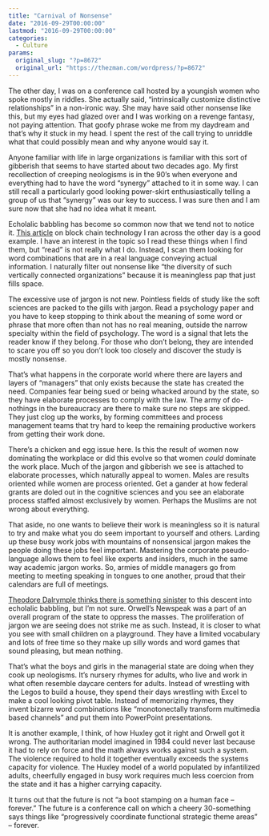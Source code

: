 ```yaml
---
title: "Carnival of Nonsense"
date: "2016-09-29T00:00:00"
lastmod: "2016-09-29T00:00:00"
categories:
  - Culture
params:
  original_slug: "?p=8672"
  original_url: "https://thezman.com/wordpress/?p=8672"
---
```


The other day, I was on a conference call hosted by a youngish women who
spoke mostly in riddles. She actually said, “intrinsically customize
distinctive relationships” in a non-ironic way. She may have said other
nonsense like this, but my eyes had glazed over and I was working on a
revenge fantasy, not paying attention. That goofy phrase woke me from my
daydream and that’s why it stuck in my head. I spent the rest of the
call trying to unriddle what that could possibly mean and why anyone
would say it.

Anyone familiar with life in large organizations is familiar with this
sort of gibberish that seems to have started about two decades ago. My
first recollection of creeping neologisms is in the 90’s when everyone
and everything had to have the word “synergy” attached to it in some
way. I can still recall a particularly good looking power-skirt
enthusiastically telling a group of us that “synergy” was our key to
success. I was sure then and I am sure now that she had no idea what it
meant.

Echolalic babbling has become so common now that we tend not to notice
it. <a
href="http://www.coindesk.com/microsoft-azure-cto-wants-to-connect-every-industry-with-a-blockchain/"
target="_blank">This article</a> on block chain technology I ran across
the other day is a good example. I have an interest in the topic so I
read these things when I find them, but “read” is not really what I do.
Instead, I scan them looking for word combinations that are in a real
language conveying actual information. I naturally filter out nonsense
like “the diversity of such vertically connected organizations” because
it is meaningless pap that just fills space.

The excessive use of jargon is not new. Pointless fields of study like
the soft sciences are packed to the gills with jargon. Read a psychology
paper and you have to keep stopping to think about the meaning of some
word or phrase that more often than not has no real meaning, outside the
narrow specialty within the field of psychology. The word is a signal
that lets the reader know if they belong. For those who don’t belong,
they are intended to scare you off so you don’t look too closely and
discover the study is mostly nonsense.

That’s what happens in the corporate world where there are layers and
layers of “managers” that only exists because the state has created the
need. Companies fear being sued or being whacked around by the state, so
they have elaborate processes to comply with the law. The army of
do-nothings in the bureaucracy are there to make sure no steps are
skipped. They just clog up the works, by forming committees and process
management teams that try hard to keep the remaining productive workers
from getting their work done.

There’s a chicken and egg issue here. Is this the result of women now
dominating the workplace or did this evolve so that women *could*
dominate the work place. Much of the jargon and gibberish we see is
attached to elaborate processes, which naturally appeal to women. Males
are results oriented while women are process oriented. Get a gander at
how federal grants are doled out in the cognitive sciences and you see
an elaborate process staffed almost exclusively by women. Perhaps the
Muslims are not wrong about everything.

That aside, no one wants to believe their work is meaningless so it is
natural to try and make what you do seem important to yourself and
others. Larding up these busy work jobs with mountains of nonsensical
jargon makes the people doing these jobs feel important. Mastering the
corporate pseudo-language allows them to feel like experts and insiders,
much in the same way academic jargon works. So, armies of middle
managers go from meeting to meeting speaking in tongues to one another,
proud that their calendars are full of meetings.

<a
href="http://takimag.com/article/life_de_bois_theodore_dalrymple/print#axzz4LYjseLMp"
target="_blank">Theodore Dalrymple thinks there is something
sinister</a> to this descent into echolalic babbling, but I’m not sure.
Orwell’s Newspeak was a part of an overall program of the state
to oppress the masses. The proliferation of jargon we are seeing does
not strike me as such. Instead, it is closer to what you see with small
children on a playground. They have a limited vocabulary and lots of
free time so they make up silly words and word games that sound
pleasing, but mean nothing.

That’s what the boys and girls in the managerial state are doing when
they cook up neologisms. It’s nursery rhymes for adults, who live and
work in what often resemble daycare centers for adults. Instead of
wrestling with the Legos to build a house, they spend their days
wrestling with Excel to make a cool looking pivot table. Instead of
memorizing rhymes, they invent bizarre word combinations like
“monotonectally transform multimedia based channels” and put them into
PowerPoint presentations.

It is another example, I think, of how Huxley got it right and Orwell
got it wrong. The authoritarian model imagined in 1984 could never last
because it had to rely on force and the math always works against such a
system. The violence required to hold it together eventually exceeds the
systems capacity for violence. The Huxley model of a world populated by
infantilized adults, cheerfully engaged in busy work requires much less
coercion from the state and it has a higher carrying capacity.

It turns out that the future is not “a boot stamping on a human face –
forever.” The future is a conference call on which a cheery 30-something
says things like “progressively coordinate functional strategic theme
areas” – forever.
